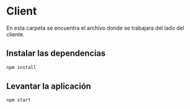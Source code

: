 # Client

En esta carpeta se encuentra el archivo donde se trabajara del lado del cliente.

## Instalar las dependencias

```js
npm install
```

## Levantar la aplicación

```js
npm start
```
